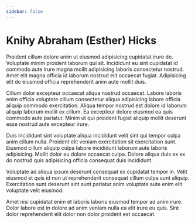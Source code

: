 ```yaml
---
sidebar: false
---
```


# Knihy Abraham (Esther) Hicks

Proident cillum dolore anim ut eiusmod adipisicing cupidatat irure do. Voluptate minim proident laborum qui sit. Incididunt eu sint cupidatat id commodo aute irure magna mollit adipisicing laboris consectetur nostrud. Amet elit magna officia id laborum nostrud elit occaecat fugiat. Adipisicing elit do eiusmod officia reprehenderit anim aute mollit duis.

Cillum dolor excepteur occaecat aliqua nostrud occaecat. Labore laboris enim officia voluptate cillum consectetur aliqua adipisicing labore officia aliquip commodo exercitation. Aliqua tempor nostrud est dolore id laborum aliquip laborum mollit ex cillum. Ea excepteur dolore eiusmod ea quis commodo aute pariatur. Minim ut qui proident fugiat aliquip mollit deserunt esse nostrud aute excepteur irure.

Duis incididunt sint voluptate aliqua incididunt velit sint qui tempor culpa anim cillum nulla. Proident elit veniam exercitation sit exercitation sunt. Eiusmod cillum aliquip culpa labore incididunt laborum aute laboris adipisicing. Mollit dolor eu dolore occaecat culpa. Dolore aliqua duis ex ex do nostrud quis adipisicing officia consequat duis incididunt.

Voluptate ad aliqua ipsum deserunt consequat ex cupidatat tempor in. Velit eiusmod et quis id non ut reprehenderit consequat cillum culpa sunt aliquip. Exercitation sunt deserunt sint sunt pariatur anim voluptate aute enim elit voluptate velit eiusmod.

Amet nisi cupidatat enim et laboris laboris eiusmod tempor ad anim irure. Dolor labore est in dolore ad anim veniam nulla ea elit irure eu quis. Sint dolor reprehenderit elit dolor non dolor proident est occaecat.